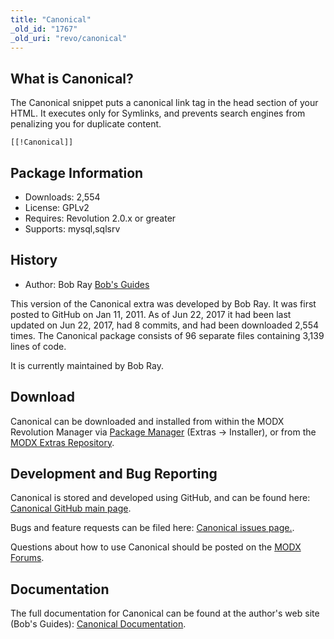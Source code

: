 ```yaml
---
title: "Canonical"
_old_id: "1767"
_old_uri: "revo/canonical"
---
```


## What is Canonical?

The Canonical snippet puts a canonical link tag in the head section of your HTML. It executes only for Symlinks, and prevents search engines from penalizing you for duplicate content.

`[[!Canonical]]`

## Package Information

- Downloads: 2,554
- License: GPLv2
- Requires: Revolution 2.0.x or greater
- Supports: mysql,sqlsrv

## History

- Author: Bob Ray [Bob's Guides](https://bobsguides.com)

This version of the Canonical extra was developed by Bob Ray. It was first posted to GitHub on Jan 11, 2011. As of Jun 22, 2017 it had been last updated on Jun 22, 2017, had 8 commits, and had been downloaded 2,554 times. The Canonical package consists of 96 separate files containing 3,139 lines of code.

It is currently maintained by Bob Ray.

## Download

Canonical can be downloaded and installed from within the MODX Revolution Manager via [Package Manager](developing-in-modx/advanced-development/package-management "Package Manager") (Extras -> Installer), or from the [MODX Extras Repository](https://modx.com/extras/package/canonical).

## Development and Bug Reporting

Canonical is stored and developed using GitHub, and can be found here: [Canonical GitHub main page](https://github.com/BobRay/Canonical).

Bugs and feature requests can be filed here: [Canonical issues page.](https://github.com/BobRay/Canonical/issues).

Questions about how to use Canonical should be posted on the [MODX Forums](https://forums.modx.com).

## Documentation

The full documentation for Canonical can be found at the author's web site (Bob's Guides): [Canonical Documentation](https://bobsguides.com/canonical-snippet.html).

